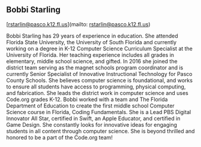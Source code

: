 ## Bobbi Starling[rstarlin@pasco.k12.fl.us](mailto: rstarlin@pasco.k12.fl.us)Bobbi Starling has 29 years of experience in education. She attended Florida State University, the University of South Florida and currently working on a degree in K-12 Computer Science Curriculum Specialist at the University of Florida. Her teaching experience includes all grades in elementary, middle school science, and gifted. In 2016 she joined the district team serving as the magnet schools program coordinator and is currently Senior Specialist of Innovative Instructional Technology for Pasco County Schools. She believes computer science is foundational, and works to ensure all students have access to programming, physical computing, and fabrication. She leads the district work in computer science and uses Code.org grades K-12. Bobbi worked with a team and The Florida Department of Education to create the first middle school Computer Science course in Florida, Coding Fundamentals. She is a Lead PBS Digital Innovator All Star, certified in Swift, an Apple Educator, and certified in Game Design. She constantly looks for innovative ideas for engaging students in all content through computer science. She is beyond thrilled and honored to be a part of the Code.org team!